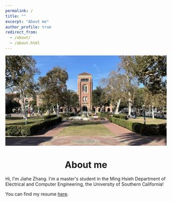 ```yaml
---
permalink: /
title: ""
excerpt: "About me"
author_profile: true
redirect_from: 
  - /about/
  - /about.html
---
```

<img src="https://github.com/Sherlock-7FF15/Sherlock-7FF15.github.io/blob/master/images/hall1.png?raw=true"><br>
# <center>About me</center>
Hi, I'm Jiahe Zhang. I'm a master's student in the Ming Hsieh Department of Electrical and Computer Engineering, the University of Southern California!
<br>
<link rel="stylesheet" href="https://cdnjs.cloudflare.com/ajax/libs/font-awesome/5.15.3/css/all.min.css">
<i class="fas fa-file"></i>
You can find my resume <a href="https://drive.google.com/file/d/1s2p3KhWipdCYwLYMq2RYRPz4DIaZSNoJ/view?usp=sharing" target="_blank">here</a>.

<script async src="//busuanzi.ibruce.info/busuanzi/2.3/busuanzi.pure.mini.js"></script>

<!--
<span id="busuanzi_container_site_pv" style="display:none;">本站总访问量<span id="busuanzi_value_site_pv"></span>次</span>
-->
